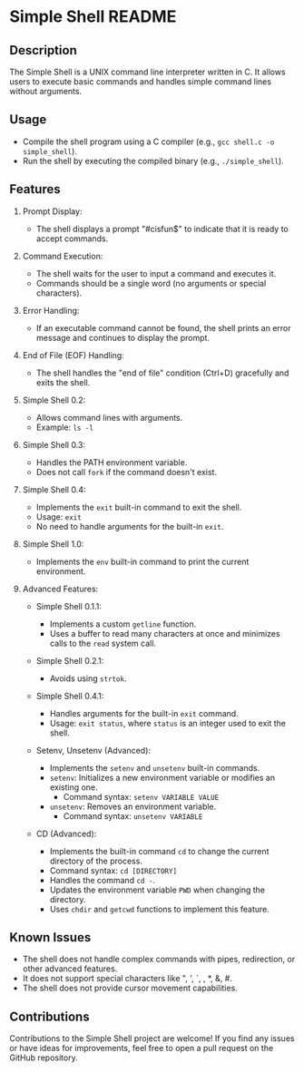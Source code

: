 # Simple Shell README

## Description
The Simple Shell is a UNIX command line interpreter written in C. It allows users to execute basic commands and handles simple command lines without arguments.

## Usage
- Compile the shell program using a C compiler (e.g., `gcc shell.c -o simple_shell`).
- Run the shell by executing the compiled binary (e.g., `./simple_shell`).

## Features
1. Prompt Display:
   - The shell displays a prompt "#cisfun$" to indicate that it is ready to accept commands.

2. Command Execution:
   - The shell waits for the user to input a command and executes it.
   - Commands should be a single word (no arguments or special characters).

3. Error Handling:
   - If an executable command cannot be found, the shell prints an error message and continues to display the prompt.

4. End of File (EOF) Handling:
   - The shell handles the "end of file" condition (Ctrl+D) gracefully and exits the shell.

5. Simple Shell 0.2:
   - Allows command lines with arguments.
   - Example: `ls -l`

6. Simple Shell 0.3:
   - Handles the PATH environment variable.
   - Does not call `fork` if the command doesn't exist.

7. Simple Shell 0.4:
   - Implements the `exit` built-in command to exit the shell.
   - Usage: `exit`
   - No need to handle arguments for the built-in `exit`.

8. Simple Shell 1.0:
   - Implements the `env` built-in command to print the current environment.

9. Advanced Features:
   - Simple Shell 0.1.1:
     - Implements a custom `getline` function.
     - Uses a buffer to read many characters at once and minimizes calls to the `read` system call.

   - Simple Shell 0.2.1:
     - Avoids using `strtok`.

   - Simple Shell 0.4.1:
     - Handles arguments for the built-in `exit` command.
     - Usage: `exit status`, where `status` is an integer used to exit the shell.

   - Setenv, Unsetenv (Advanced):
     - Implements the `setenv` and `unsetenv` built-in commands.
     - `setenv`: Initializes a new environment variable or modifies an existing one.
       - Command syntax: `setenv VARIABLE VALUE`
     - `unsetenv`: Removes an environment variable.
       - Command syntax: `unsetenv VARIABLE`

   - CD (Advanced):
     - Implements the built-in command `cd` to change the current directory of the process.
     - Command syntax: `cd [DIRECTORY]`
     - Handles the command `cd -`.
     - Updates the environment variable `PWD` when changing the directory.
     - Uses `chdir` and `getcwd` functions to implement this feature.

## Known Issues
- The shell does not handle complex commands with pipes, redirection, or other advanced features.
- It does not support special characters like ", ', `, \, *, &, #.
- The shell does not provide cursor movement capabilities.

## Contributions
Contributions to the Simple Shell project are welcome! If you find any issues or have ideas for improvements, feel free to open a pull request on the GitHub repository.
